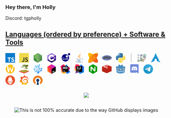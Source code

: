 ### Hey there, I'm Holly
Discord: tgpholly

<!-- incoming html!!!! -->
<h2> </h2>

<h2>
	<u>Languages (ordered by preference) + Software & Tools</u>
	<p> </p>  <!-- messy spacing lmao -->
	<a href="https://www.typescriptlang.org"><img width="30px" style="padding-right:8px" title="JavaScript" src="images/ts.webp"></a>
	<a href="https://en.wikipedia.org/wiki/JavaScript"><img width="30px" style="padding-right:8px" title="JavaScript" src="images/js.webp"></a>
	<a href="https://nodejs.org"><img width="30px" style="padding-right:8px" title="Node.js" src="images/nodejs.webp"></a>
	<a href="https://dotnet.microsoft.com/"><img width="30px" style="padding-right:8px" title="C# .NET" src="images/csharp.webp"></a>
	<a href="https://www.lua.org/"><img width="30px" style="padding-right:8px" title="Lua" src="images/lua.webp"></a>
	<a href="https://openjdk.java.net/"><img width="30px" style="padding-right:8px" title="Java" src="images/java.webp"></a>
	<a href="https://haxe.org/"><img width="30px" style="padding-right:8px" title="Haxe" src="images/haxe.webp"></a>
	<a href="https://www.php.net/"><img width="30px" style="padding-right:8px" title="PHP" src="images/php.webp"></a>
	<a href="https://www.python.org/"><img width="30px" style="padding-right:8px" title="Python" src="images/python.webp"></a>
	<a href="http://google.com"><img height="30px" style="padding-right:8px" src="images/spacer.webp"></a>
	<!-- The tools in question -->
	<a href="https://github.com/jesseduffield/lazygit"><img width="30px" style="padding-right:8px" title="lazygit" src="images/lazygit.webp"></a>            
	<a href="https://archlinux.org/"><img width="30px" style="padding-right:8px" title="Arch Linux" src="images/archlinux.webp"></a>
	<!--<a href="https://i3wm.org/"><img width="30px" style="padding-right:8px" title="i3" src="images/i3.webp"></a>-->
	<a href="https://wayland.freedesktop.org/"><img width="30px" style="padding-right:8px" title="Wayland" src="images/wayland.webp"></a>
	<a href="https://swaywm.org/"><img width="30px" style="padding-right:8px" title="Sway" src="images/sway.webp"></a>
	<a href="https://vscodium.com/"><img width="30px" style="padding-right:8px" title="VSCodium" src="images/codium.webp"></a>
	<a href="https://www.jetbrains.com/toolbox-app/"><img width="30px" style="padding-right:8px" title="Jetbrains Toolbox" src="images/toolbox.webp"></a>
	<a href="https://www.jetbrains.com/rider/"><img width="30px" style="padding-right:8px" title="Jetbrains Rider" src="images/rider.webp"></a>
	<a href="https://www.jetbrains.com/idea/"><img width="30px" style="padding-right:8px" title="Intellij Idea" src="images/idea.webp"></a>
	<a href="https://nginx.org/"><img width="30px" style="padding-right:8px" title="NGINX" src="images/nginx.webp"></a>
	<a href="https://redis.io/"><img width="30px" style="padding-right:8px" title="Redis" src="images/redis.webp"></a>
	<a href="https://godotengine.org/"><img width="30px" style="padding-right:8px" title="Godot" src="images/godot.webp"></a>
	<a href="https://discord.com/"><img width="30px" style="padding-right:8px" title="Discord" src="images/discord.webp"></a>
	<a href="https://telegram.org/"><img width="30px" style="padding-right:8px" title="Telegram" src="images/telegram.webp"></a>
	<a href="https://prometheus.io/"><img width="30px" style="padding-right:8px" title="Prometheus" src="images/prometheus.webp"></a>
	<a href="https://grafana.com/"><img width="30px" style="padding-right:8px" title="Grafana" src="images/grafana.webp"></a>
	<a href="https://openvpn.net/"><img width="30px" style="padding-right:8px" title="OpenVPN" src="images/openvpn.webp"></a>
</h2>

<p align="center">
	<a href="https://github.com/anuraghazra/github-readme-stats">
		<img align="center" src="https://github-readme-stats.vercel.app/api/top-langs/?username=tgpholly&layout=compact&langs_count=10&theme=radical&0">
	</a>
</p>

<h2></h2>

<p align="center">
	<img src="https://eusv.net/vc/5f6192fef2b388d9/?38610" title="This is not 100% accurate due to the way GitHub displays images">
</p>
